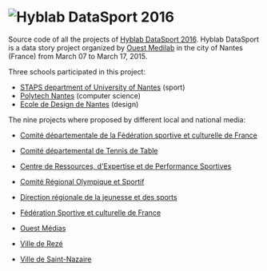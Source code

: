 ![Hyblab DataSport 2016][1]
==========

Source code of all the projects of [Hyblab DataSport 2016][2]. Hyblab DataSport is a data story project organized by [Ouest Medilab][3] in the city of Nantes (France) from March 07 to March 17, 2015.

Three schools participated in this project:

 - [STAPS department of University of Nantes][4] (sport)
 - [Polytech Nantes][5] (computer science)
 - [Ecole de Design de Nantes][6] (design)

The nine projects where proposed by different local and national media:

- [Comité départementale de la Fédération sportive et culturelle de France][7]
- [Comité départemental de Tennis de Table][8]
- [Centre de Ressources, d'Expertise et de Performance Sportives][9]
- [Comité Régional Olympique et Sportif][10]
- [Direction régionale de la jeunesse et des sports ][11]
- [Fédération Sportive et culturelle de France][12]
- [Ouest Médias][13]
- [Ville de Rezé][14]
- [Ville de Saint-Nazaire][15]

  [1]: http://www.hyblab.fr/wp-content/uploads/2015/01/datasport-hyblab-background1.jpg
  [2]: http://www.hyblab.fr/
  [3]: http://www.ouestmedialab.fr/
  [4]: http://www.staps.univ-nantes.fr/
  [5]: http://www.polytech.univ-nantes.fr/
  [6]: http://www.lecolededesign.com/
  [7]: http://www.fscf-loireatlantique.fr
  [8]: http://cdtt44.fr/siteCDTT44/
  [9]: http://www.creps-pdl.sports.gouv.fr/
  [10]: http://paysdelaloire.franceolympique.com/
  [11]: http://pays-de-la-loire.drdjscs.gouv.fr/
  [12]: http://www.fscf-loireatlantique.fr/
  [13]: http://www.ouestmedias.com/
  [14]: http://www.reze.fr/
  [15]: http://www.mairie-saintnazaire.fr/
